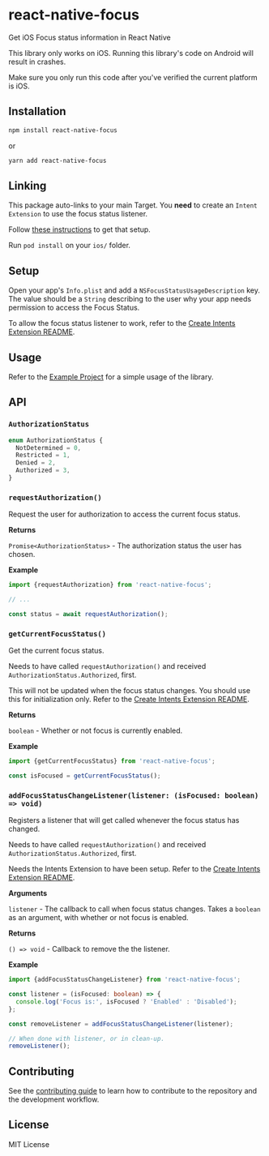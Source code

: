 # react-native-focus

Get iOS Focus status information in React Native

This library only works on iOS. Running this library's code on Android will result in crashes.

Make sure you only run this code after you've verified the current platform is iOS.

## Installation

```sh
npm install react-native-focus
```

or


```sh
yarn add react-native-focus
```

## Linking

This package auto-links to your main Target. You **need** to create an `Intent Extension` to use the focus status listener.

Follow [these instructions](./CREATE_INTENTS_EXTENSION.md) to get that setup.

Run `pod install` on your `ios/` folder.

## Setup

Open your app's `Info.plist` and add a `NSFocusStatusUsageDescription` key. The value should be a `String` describing to the user why your app needs permission to access the Focus Status.

To allow the focus status listener to work, refer to the [Create Intents Extension README](./CREATE_INTENTS_EXTENSION.md).

## Usage

Refer to the [Example Project](./example/) for a simple usage of the library.

## API

### `AuthorizationStatus`

```ts
enum AuthorizationStatus {
  NotDetermined = 0,
  Restricted = 1,
  Denied = 2,
  Authorized = 3,
}
```

### `requestAuthorization()`

Request the user for authorization to access the current focus status.

**Returns**

`Promise<AuthorizationStatus>` - The authorization status the user has chosen.

**Example**

```ts
import {requestAuthorization} from 'react-native-focus';

// ...

const status = await requestAuthorization();
```

### `getCurrentFocusStatus()`

Get the current focus status.

Needs to have called `requestAuthorization()` and received `AuthorizationStatus.Authorized`, first.

This will not be updated when the focus status changes. You should use this for initialization only. Refer to the [Create Intents Extension README](./CREATE_INTENTS_EXTENSION.md).

**Returns**

`boolean` - Whether or not focus is currently enabled.

**Example**

```ts
import {getCurrentFocusStatus} from 'react-native-focus';

const isFocused = getCurrentFocusStatus();
```

### `addFocusStatusChangeListener(listener: (isFocused: boolean) => void)`

Registers a listener that will get called whenever the focus status has changed.

Needs to have called `requestAuthorization()` and received `AuthorizationStatus.Authorized`, first.

Needs the Intents Extension to have been setup. Refer to the [Create Intents Extension README](./CREATE_INTENTS_EXTENSION.md).

**Arguments**

`listener` - The callback to call when focus status changes. Takes a `boolean` as an argument, with whether or not focus is enabled.

**Returns**

`() => void` - Callback to remove the the listener.

**Example**

```ts
import {addFocusStatusChangeListener} from 'react-native-focus';

const listener = (isFocused: boolean) => {
  console.log('Focus is:', isFocused ? 'Enabled' : 'Disabled');
};

const removeListener = addFocusStatusChangeListener(listener);

// When done with listener, or in clean-up.
removeListener();
```

## Contributing

See the [contributing guide](CONTRIBUTING.md) to learn how to contribute to the repository and the development workflow.

## License

MIT License
